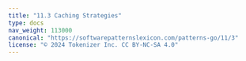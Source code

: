```yaml
---
title: "11.3 Caching Strategies"
type: docs
nav_weight: 113000
canonical: "https://softwarepatternslexicon.com/patterns-go/11/3"
license: "© 2024 Tokenizer Inc. CC BY-NC-SA 4.0"
---
```


